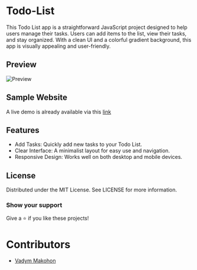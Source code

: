 # Todo-List
This Todo List app is a straightforward JavaScript project designed to help users manage their tasks. Users can add items to the list, view their tasks, and stay organized. With a clean UI and a colorful gradient background, this app is visually appealing and user-friendly.

## Preview
![Preview](https://github.com/user-attachments/assets/df3ca8f5-d5f2-43a6-b4a0-1ac6139a62d9)


## Sample Website
A live demo is already available via this [link](https://vadymmakohon.github.io/Todo-List/)

## Features
- Add Tasks: Quickly add new tasks to your Todo List.
- Clear Interface: A minimalist layout for easy use and navigation.
- Responsive Design: Works well on both desktop and mobile devices.

## License
Distributed under the MIT License. See LICENSE for more information.

### Show your support

Give a ⭐ if you like these projects!

# Contributors

- [Vadym Makohon](https://github.com/VadymMakohon)
